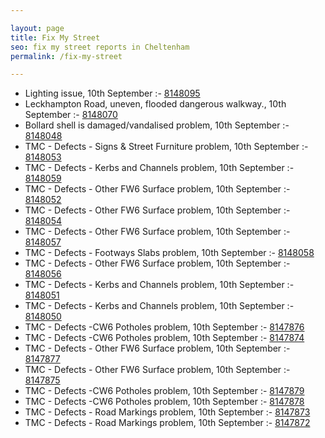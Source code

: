 ```yaml
---

layout: page
title: Fix My Street
seo: fix my street reports in Cheltenham
permalink: /fix-my-street

---
```


<!-- fix_marker starts -->

- Lighting issue, 10th September :- [8148095](https://www.fixmystreet.com/report/8148095)
- Leckhampton Road, uneven, flooded dangerous walkway., 10th September :- [8148070](https://www.fixmystreet.com/report/8148070)
- Bollard shell is damaged/vandalised problem, 10th September :- [8148048](https://www.fixmystreet.com/report/8148048)
- TMC - Defects - Signs & Street Furniture problem, 10th September :- [8148053](https://www.fixmystreet.com/report/8148053)
- TMC - Defects - Kerbs and Channels problem, 10th September :- [8148059](https://www.fixmystreet.com/report/8148059)
- TMC - Defects - Other FW6  Surface problem, 10th September :- [8148052](https://www.fixmystreet.com/report/8148052)
- TMC - Defects - Other FW6  Surface problem, 10th September :- [8148054](https://www.fixmystreet.com/report/8148054)
- TMC - Defects - Other FW6  Surface problem, 10th September :- [8148057](https://www.fixmystreet.com/report/8148057)
- TMC - Defects - Footways Slabs problem, 10th September :- [8148058](https://www.fixmystreet.com/report/8148058)
- TMC - Defects - Other FW6  Surface problem, 10th September :- [8148056](https://www.fixmystreet.com/report/8148056)
- TMC - Defects - Kerbs and Channels problem, 10th September :- [8148051](https://www.fixmystreet.com/report/8148051)
- TMC - Defects - Kerbs and Channels problem, 10th September :- [8148050](https://www.fixmystreet.com/report/8148050)
- TMC - Defects -CW6 Potholes  problem, 10th September :- [8147876](https://www.fixmystreet.com/report/8147876)
- TMC - Defects -CW6 Potholes  problem, 10th September :- [8147874](https://www.fixmystreet.com/report/8147874)
- TMC - Defects - Other FW6  Surface problem, 10th September :- [8147877](https://www.fixmystreet.com/report/8147877)
- TMC - Defects - Other FW6  Surface problem, 10th September :- [8147875](https://www.fixmystreet.com/report/8147875)
- TMC - Defects -CW6 Potholes  problem, 10th September :- [8147879](https://www.fixmystreet.com/report/8147879)
- TMC - Defects -CW6 Potholes  problem, 10th September :- [8147878](https://www.fixmystreet.com/report/8147878)
- TMC - Defects - Road Markings problem, 10th September :- [8147873](https://www.fixmystreet.com/report/8147873)
- TMC - Defects - Road Markings problem, 10th September :- [8147872](https://www.fixmystreet.com/report/8147872)

<!-- fix_marker ends -->